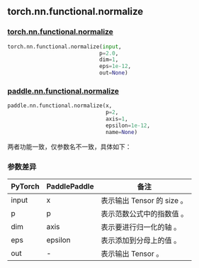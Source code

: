 ## torch.nn.functional.normalize

### [torch.nn.functional.normalize](https://pytorch.org/docs/stable/generated/torch.nn.functional.normalize.html?highlight=normalize#torch.nn.functional.normalize)

```python
torch.nn.functional.normalize(input,
                             p=2.0,
                             dim=1,
                             eps=1e-12,
                             out=None)
```

### [paddle.nn.functional.normalize](https://www.paddlepaddle.org.cn/documentation/docs/zh/api/paddle/nn/functional/normalize_cn.html)

```python
paddle.nn.functional.normalize(x,
                               p=2,
                               axis=1,
                               epsilon=1e-12,
                               name=None)
```

两者功能一致，仅参数名不一致，具体如下：
### 参数差异
| PyTorch       | PaddlePaddle | 备注                                                   |
| ------------- | ------------ | ------------------------------------------------------ |
| input          | x         | 表示输出 Tensor 的 size 。                                     |
| p          | p         | 表示范数公式中的指数值 。                                     |
| dim          | axis         | 表示要进行归一化的轴 。                                     |
| eps          | epsilon         | 表示添加到分母上的值 。                                     |
| out           | -            | 表示输出 Tensor 。               |
